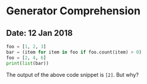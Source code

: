 # Generator Comprehension

## Date: 12 Jan 2018

``` Python
foo = [1, 2, 3]
bar = (item for item in foo if foo.count(item) > 0)
foo = [2, 4, 6]
print(list(bar))
```

The output of the above code snippet is `[2]`. But why?